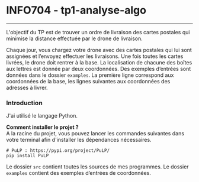 # INFO704 - tp1-analyse-algo

---------

L'objectif du TP est de trouver un ordre de livraison des cartes postales qui minimise la distance effectuée par le drone de livraison.

Chaque jour, vous chargez votre drone avec des cartes postales qui lui sont assignées et l’envoyez effectuer les livraisons. 
Une fois toutes les cartes livrées, le drone doit rentrer à la base.
La localisation de chacune des boîtes aux lettres est donnée par deux coordonnées. Des exemples d’entrées sont
données dans le dossier `examples`. 
La première ligne correspond aux coordonnées de la base, les lignes suivantes aux coordonnées des adresses à livrer.

### Introduction
J'ai utilisé le langage Python.

**Comment installer le projet ?**    
A la racine du projet, vous pouvez lancer les commandes suivantes dans votre terminal afin d'installer les dépendances nécessaires.
```
# PuLP : https://pypi.org/project/PuLP/
pip install PuLP
```

Le dossier `src` contient toutes les sources de mes programmes.
Le dossier `examples` contient des exemples d’entrées de coordonnées.